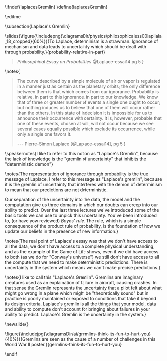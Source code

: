 \ifndef{laplacesGremlin}
\define{laplacesGremlin}

\editme


\subsection{Laplace's Gremlin}

\slides{\figure{\includepng{\diagramsDir/physics/philosophicaless00lapliala_18_cropped}{60%}}{To Laplace, determinism is a strawman. Ignorance of mechanism and data leads to uncertainty which should be dealt with through probability.}{probability-relative-in-part}
>
> *Philosophical Essay on Probabilities* @Laplace-essai14 pg 5
}

\notes{
> The curve described by a simple molecule of air or vapor is regulated
> in a manner just as certain as the planetary orbits; the only
> difference between them is that which comes from our ignorance. 
> Probability is relative, in part to this ignorance, in part to our
> knowledge. We know that of three or greater number of events a single
> one ought to occur; but nothing induces us to believe that one of them
> will occur rather than the others. In this state of indecision it is
> impossible for us to announce their occurrence with certainty. It is,
> however, probable that one of these events, chosen at will, will not
> occur because we see several cases equally possible which exclude its
> occurrence, while only a single one favors it.
>
> --- Pierre-Simon Laplace [@Laplace-essai14], pg 5
}

\speakernotes{I like to refer to this notion as "Laplace's Gremlin", because the lack of knowledge is the "gremlin of uncertainty" that inhibits the "deterministic demon"}

\notes{The representation of ignorance through probability is the true message of Laplace, I refer to this message as "Laplace's gremlin", because it is the gremlin of uncertainty that interferes with the demon of determinism to mean that our predictions are not deterministic. 

Our separation of the uncertainty into the data, the model and the computation give us three domains in which our doubts can creep into our ability to predict. Over the last three lectures we've introduced some of the basic tools we can use to unpick this uncertainty. You've been introduced to, (or have yow reviewed) *Bayes' rule*. The rule, which is a simple consequence of the product rule of probability, is the foundation of how we update our beliefs in the presence of new information.}

\notes{The real point of Laplace's essay was that we don't have access to all the data, we don't have access to a complete physical understanding, and as the example of the Game of Life shows, even if we did have access to both (as we do for "Conway's universe") we still don't have access to all the compute that we need to make deterministic predictions. There is uncertainty in the system which means we can't make precise predictions.}


\notes{I like to call this "Laplace's Gremlin". Gremlins are imaginary creatures used as an explaination of failure in aircraft, causing crashes. In that sense the Gremlin represents the uncertainty that a pilot felt about what might go wrong in a plane which might be "theoretically sound" but in practice is poorly maintained or exposed to conditions that take it beyond its design criteria. Laplace's gremlin is all the things that your model, data and ability to compute don't account for bringing about failures in your ability to predict. Laplace's Gremlin is the uncertainty in the system.}

\newslide{}

\figure{\includejpg{\diagramsDir/ai/gremlins-think-its-fun-to-hurt-you}{40%}}{Gremlins are seen as the cause of a number of challenges in this World War II poster.}{germlins-think-its-fun-to-hurt-you}

\endif
